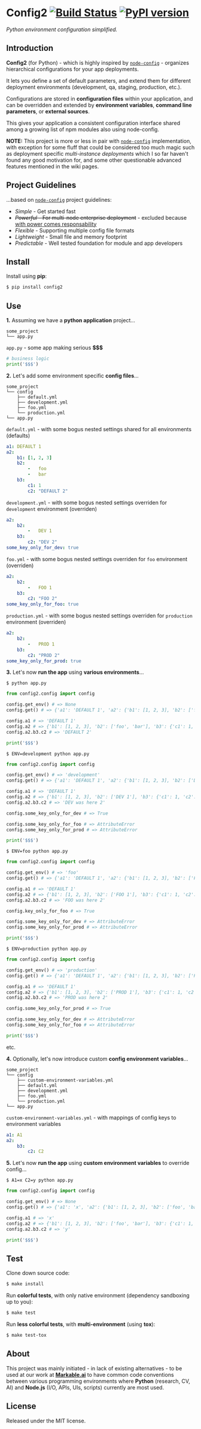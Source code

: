 
# Config2 [![Build Status](https://travis-ci.com/grimen/python-config2.svg?branch=master)](https://travis-ci.com/grimen/python-config2) [![PyPI version](https://badge.fury.io/py/config2.svg)](https://badge.fury.io/py/config2)

*Python environment configuration simplified.*


## Introduction

**Config2** (for Python) - which is highly inspired by [`node-config`](https://github.com/lorenwest/node-config) - organizes hierarchical configurations for your app deployments.

It lets you define a set of default parameters, and extend them for different deployment environments (development, qa, staging, production, etc.).

Configurations are stored in **configuration files** within your application, and can be overridden and extended by **environment variables**, **command line parameters**, or **external sources**.

This gives your application a consistent configuration interface shared among a growing list of npm modules also using node-config.

**NOTE:** This project is more or less in pair with [`node-config`](https://github.com/lorenwest/node-config) implementation, with exception for some fluff that could be considered too much magic such as deployment specific *multi-instance deployments* which I so far haven't found any good motivation for, and some other questionable advanced features mentioned in the wiki pages.


## Project Guidelines

...based on [`node-config`](https://github.com/lorenwest/node-config) project guidelines:

- *Simple* - Get started fast
- ~~*Powerful* - For multi-node enterprise deployment~~ - excluded because [with power comes responsability](https://en.wikipedia.org/wiki/Principle_of_least_astonishment)
- *Flexible* - Supporting multiple config file formats
- *Lightweight* - Small file and memory footprint
- *Predictable* - Well tested foundation for module and app developers


## Install

Install using **pip**:

```sh
$ pip install config2
```


## Use

**1.** Assuming we have a **python application** project...

```
some_project
└── app.py
```

`app.py` - some app making serious **&#36;&#36;&#36;**

```python
# business logic
print('$$$')
```


**2.** Let's add some environment specific **config files**...

```
some_project
└── config
    ├── default.yml
    ├── development.yml
    ├── foo.yml
    └── production.yml
└── app.py
```

`default.yml` - with some bogus nested settings shared for all environments (defaults)

```yaml
a1: DEFAULT 1
a2:
    b1: [1, 2, 3]
    b2:
        -   foo
        -   bar
    b3:
        c1: 1
        c2: "DEFAULT 2"
```

`development.yml` - with some bogus nested settings overriden for `development` environment (overriden)

```yaml
a2:
    b2:
        -   DEV 1
    b3:
        c2: "DEV 2"
some_key_only_for_dev: true
```

`foo.yml` - with some bogus nested settings overriden for `foo` environment (overriden)

```yaml
a2:
    b2:
        -   FOO 1
    b3:
        c2: "FOO 2"
some_key_only_for_foo: true
```

`production.yml` - with some bogus nested settings overriden for `production` environment (overriden)

```yaml
a2:
    b2:
        -   PROD 1
    b3:
        c2: "PROD 2"
some_key_only_for_prod: true
```


**3.** Let's now **run the app** using **various environments**...

`$ python app.py`

```python
from config2.config import config

config.get_env() # => None
config.get() # => {'a1': 'DEFAULT 1', 'a2': {'b1': [1, 2, 3], 'b2': ['foo', 'bar'], 'b3': {'c1': 1, 'c2': 'DEFAULT 2'}}}

config.a1 # => 'DEFAULT 1'
config.a2 # => {'b1': [1, 2, 3], 'b2': ['foo', 'bar'], 'b3': {'c1': 1, 'c2': 'DEFAULT 2'}}
config.a2.b3.c2 # => 'DEFAULT 2'

print('$$$')
```

`$ ENV=development python app.py`

```python
from config2.config import config

config.get_env() # => 'development'
config.get() # => {'a1': 'DEFAULT 1', 'a2': {'b1': [1, 2, 3], 'b2': ['DEV 1'], 'b3': {'c1': 1, 'c2': 'DEV 2'}}, 'some_key_only_for_dev': True}

config.a1 # => 'DEFAULT 1'
config.a2 # => {'b1': [1, 2, 3], 'b2': ['DEV 1'], 'b3': {'c1': 1, 'c2': 'DEV 2'}}
config.a2.b3.c2 # => 'DEV was here 2'

config.some_key_only_for_dev # => True

config.some_key_only_for_foo # => AttributeError
config.some_key_only_for_prod # => AttributeError

print('$$$')
```

`$ ENV=foo python app.py`

```python
from config2.config import config

config.get_env() # => 'foo'
config.get() # => {'a1': 'DEFAULT 1', 'a2': {'b1': [1, 2, 3], 'b2': ['FOO 1'], 'b3': {'c1': 1, 'c2': 'FOO 2'}}, 'some_key_only_for_foo': True}

config.a1 # => 'DEFAULT 1'
config.a2 # => {'b1': [1, 2, 3], 'b2': ['FOO 1'], 'b3': {'c1': 1, 'c2': 'FOO 2'}}
config.a2.b3.c2 # => 'FOO was here 2'

config.key_only_for_foo # => True

config.some_key_only_for_dev # => AttributeError
config.some_key_only_for_prod # => AttributeError

print('$$$')
```

`$ ENV=production python app.py`

```python
from config2.config import config

config.get_env() # => 'production'
config.get() # => {'a1': 'DEFAULT 1', 'a2': {'b1': [1, 2, 3], 'b2': ['PROD 1'], 'b3': {'c1': 1, 'c2': 'PROD 2'}}, 'some_key_only_for_foo': True}

config.a1 # => 'DEFAULT 1'
config.a2 # => {'b1': [1, 2, 3], 'b2': ['PROD 1'], 'b3': {'c1': 1, 'c2': 'PROD 2'}}
config.a2.b3.c2 # => 'PROD was here 2'

config.some_key_only_for_prod # => True

config.some_key_only_for_dev # => AttributeError
config.some_key_only_for_foo # => AttributeError

print('$$$')
```

etc.


**4.** Optionally, let's now introduce custom **config environment variables**...


```
some_project
└── config
    ├── custom-environment-variables.yml
    ├── default.yml
    ├── development.yml
    ├── foo.yml
    └── production.yml
└── app.py
```

`custom-environment-variables.yml` - with mappings of config keys to environment variables

```yaml
a1: A1
a2:
    b3:
        c2: C2
```

**5.** Let's now **run the app** using **custom environment variables** to override config...

`$ A1=x C2=y python app.py`

```python
from config2.config import config

config.get_env() # => None
config.get() # => {'a1': 'x', 'a2': {'b1': [1, 2, 3], 'b2': ['foo', 'bar'], 'b3': {'c1': 1, 'c2': 'y'}}}

config.a1 # => 'x'
config.a2 # => {'b1': [1, 2, 3], 'b2': ['foo', 'bar'], 'b3': {'c1': 1, 'c2': 'y'}}
config.a2.b3.c2 # => 'y'

print('$$$')
```


## Test

Clone down source code:

```sh
$ make install
```

Run **colorful tests**, with only native environment (dependency sandboxing up to you):

```sh
$ make test
```

Run **less colorful tests**, with **multi-environment** (using **tox**):

```sh
$ make test-tox
```


## About

This project was mainly initiated - in lack of existing alternatives - to be used at our work at **[Markable.ai](https://markable.ai)** to have common code conventions between various programming environments where **Python** (research, CV, AI) and **Node.js** (I/O, APIs, UIs, scripts) currently are most used.


## License

Released under the MIT license.
